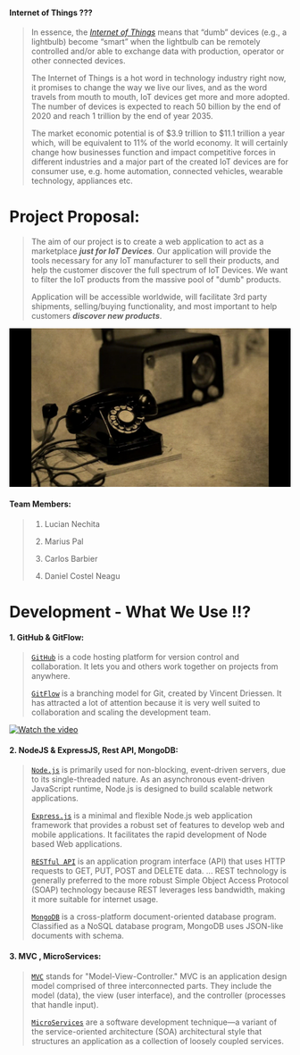 #### Internet of Things ???


> In essence, the _[Internet of Things](https://www.youtube.com/watch?v=LlhmzVL5bm8)_ means that “dumb” devices (e.g., a lightbulb) become “smart” when the lightbulb can be remotely controlled and/or able to exchange data with production, operator or other connected devices. 
>
> The Internet of Things is a hot word in technology industry right now, it promises to change the way we live our lives, and as the word travels from mouth to mouth, IoT devices get more and more adopted. The number of devices is expected to reach 50 billion by the end of 2020 and reach 1 trillion by the end of year 2035.
>
> The market economic potential is of $3.9 trillion to $11.1 trillion a year which, will be equivalent to 11% of the world economy. It will certainly change how businesses function and impact competitive forces in different industries and a major part of the created IoT devices are for consumer use, e.g. home automation, connected vehicles, wearable technology, appliances etc.


# Project Proposal:

> The aim of our project is to create a web application to act as a marketplace **_just for IoT Devices_**. Our application will provide the tools necessary for any IoT manufacturer to sell their products, and help the customer discover the full spectrum of IoT Devices. We want to filter the IoT products from the massive pool of "dumb" products.
>
> Application will be accessible worldwide, will facilitate 3rd party shipments, selling/buying functionality, and most important to help customers **_discover new products_**.



[![Screenshot](old-radio-and-telephonel.gif)](#)

#### Team Members:

 >1.  Lucian Nechita
 >
 >2.  Marius Pal
 >
 >3.  Carlos Barbier
 >
 >4.  Daniel Costel Neagu

  
# Development - What We Use !!? 

#### 1. GitHub & GitFlow:
> [`GitHub`](https://www.youtube.com/watch?v=w3jLJU7DT5E) is a code hosting platform for version control and collaboration. It lets you and others work together on projects from anywhere.
>
> [`GitFlow`](https://youtu.be/aJnFGMclhU8?t=199) is a branching model for Git, created by Vincent Driessen. It has attracted a lot of attention because it is very well suited to collaboration and scaling the development team.


[![Watch the video](GitFlow.gif)](https://youtu.be/aJnFGMclhU8?t=199)

#### 2. NodeJS & ExpressJS, Rest API, MongoDB:
> [`Node.js`](https://www.youtube.com/watch?v=2gQG4cFjahw) is primarily used for non-blocking, event-driven servers, due to its single-threaded nature. As an asynchronous event-driven JavaScript runtime, Node.js is designed to build scalable network applications.
>
> [`Express.js`](https://youtu.be/gnsO8-xJ8rs?t=34) is a minimal and flexible Node.js web application framework that provides a robust set of features to develop web and mobile applications. It facilitates the rapid development of Node based Web applications.
>
> [`RESTful API`](https://www.youtube.com/watch?v=7YcW25PHnAA) is an application program interface (API) that uses HTTP requests to GET, PUT, POST and DELETE data. ... REST technology is generally preferred to the more robust Simple Object Access Protocol (SOAP) technology because REST leverages less bandwidth, making it more suitable for internet usage.
>
> [`MongoDB`](https://www.youtube.com/watch?v=CvIr-2lMLsk) is a cross-platform document-oriented database program. Classified as a NoSQL database program, MongoDB uses JSON-like documents with schema.

#### 3. MVC , MicroServices:
> [`MVC`](https://www.youtube.com/watch?v=DUg2SWWK18I) stands for "Model-View-Controller." MVC is an application design model comprised of three interconnected parts. They include the model (data), the view (user interface), and the controller (processes that handle input).
>
> [`MicroServices`](https://www.youtube.com/watch?v=j3XufmvEMiM) are a software development technique—a variant of the service-oriented architecture (SOA) architectural style that structures an application as a collection of loosely coupled services.



 
